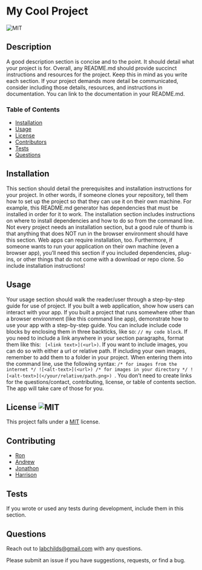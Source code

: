 # My Cool Project
  ![MIT](https://img.shields.io/badge/license-MIT-brightgreen)

  ## Description
  A good description section is concise and to the point. It should detail what your project is for. Overall, any README.md should provide succinct instructions and resources for the project. Keep this in mind as you write each section. If your project demands more detail be communicated, consider including those details, resources, and instructions in documentation. You can link to the documentation in your README.md.

  
  ### Table of Contents
  
  * [Installation](installation)
  * [Usage](usage)
  * [License](license)
  * [Contributors](contributors)
  * [Tests](tests)
  * [Questions](#questions)
  

  
  ## Installation
  This section should detail the prerequisites and installation instructions for your project. In other words, if someone clones your repository, tell them how to set up the project so that they can use it on their own machine. For example, this README.md generator has dependencies that must be installed in order for it to work. The installation section includes instructions on where to install dependencies and how to do so from the command line. Not every project needs an installation section, but a good rule of thumb is that anything that does NOT run in the browser environment should have this section. Web apps can require installation, too. Furthermore, if someone wants to run your application on their own machine (even a browser app), you’ll need this section if you included dependencies, plug-ins, or other things that do not come with a download or repo clone. So include installation instructions!

  
  ## Usage
  Your usage section should walk the reader/user through a step-by-step guide for use of project. If you built a web application, show how users can interact with your app. If you built a project that runs somewhere other than a browser environment (like this command line app), demonstrate how to use your app with a step-by-step guide. You can include include code blocks by enclosing them in three backticks, like so: ``` // my code block ```. If you need to include a link anywhere in your section paragraphs, format them like this: ``` [<link text>](<url>)```. If you want to include images, you can do so with either a url or relative path. If including your own images, remember to add them to a folder in your project. When entering them into the command line, use the following syntax:  ```/* for images from the internet */ ![<alt-text>](<url>) /* for images in your directory */ ![<alt-text>](</your/relative/path.png>) ```. You don’t need to create links for the questions/contact, contributing, license, or table of contents section. The app will take care of those for you.

  
  ## License ![MIT](https://img.shields.io/badge/license-MIT-brightgreen)
  This project falls under a [MIT](https://opensource.org/licenses/MIT) license.
  
   
  ## Contributing
  
  * [Ron](https://github.com/ronerlih)
  * [Andrew](https://github.com/WarriorofZarona)
  * [Jonathon](https://github.com/jongomezdev)
  * [Harrison](https://github.com/hfung8)
  
  
  ## Tests
  If you wrote or used any tests during development, include them in this section.

  
  
  ## Questions 
  Reach out to [labchilds@gmail.com](labchilds@gmail.com) with any questions.

  Please submit an issue if you have suggestions, requests, or find a bug.
